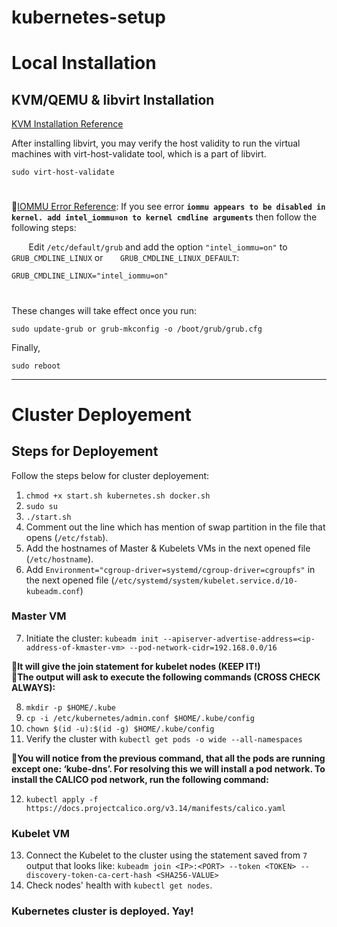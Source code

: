 # kubernetes-setup

<h1>Local Installation</h1>

<h2>KVM/QEMU & libvirt Installation</h2>

[KVM Installation Reference](https://kubernetes.io/blog/2019/03/28/running-kubernetes-locally-on-linux-with-minikube-now-with-kubernetes-1.14-support/#qemu-kvm-and-libvirt-installation)

After installing libvirt, you may verify the host validity to run the virtual machines with virt-host-validate tool, which is a part of libvirt.<br>
```
sudo virt-host-validate
```
#
&#x1F534;[IOMMU Error Reference](https://www.reddit.com/r/linuxquestions/comments/bgbpim/how_to_enable_iommu_on_ubuntu_1804/):
If you see error <strong>`iommu appears to be disabled in kernel. add intel_iommu=on to kernel cmdline arguments`</strong> then follow the following steps:<br>

&nbsp;&nbsp;&nbsp;&nbsp;&nbsp;&nbsp; Edit `/etc/default/grub` and add the option `"intel_iommu=on"` to `GRUB_CMDLINE_LINUX` or &nbsp;&nbsp;&nbsp;&nbsp;&nbsp;&nbsp;`GRUB_CMDLINE_LINUX_DEFAULT`:<br>
```
GRUB_CMDLINE_LINUX="intel_iommu=on"
```
#
These changes will take effect once you run:
```
sudo update-grub or grub-mkconfig -o /boot/grub/grub.cfg
```
Finally,
```
sudo reboot
```

---
<h1>Cluster Deployement</h1>

<h2>Steps for Deployement</h2>

Follow the steps below for cluster deployement:

1. `chmod +x start.sh kubernetes.sh docker.sh`
2. `sudo su`
3. `./start.sh`
4. Comment out the line which has mention of swap partition in the file that opens (`/etc/fstab`).
5. Add the hostnames of Master & Kubelets VMs in the next opened file (`/etc/hostname`).
6. Add `Environment="cgroup-driver=systemd/cgroup-driver=cgroupfs"` in the next opened file (`/etc/systemd/system/kubelet.service.d/10-kubeadm.conf`)

<h3>Master VM</h3>

7. Initiate the cluster: `kubeadm init --apiserver-advertise-address=<ip-address-of-kmaster-vm> --pod-network-cidr=192.168.0.0/16`

&#x1F534;**It will give the join statement for kubelet nodes (KEEP IT!)<br>
&#x1F534;The output will ask to execute the following commands (CROSS CHECK ALWAYS):**

8. `mkdir -p $HOME/.kube`<br>
9. `cp -i /etc/kubernetes/admin.conf $HOME/.kube/config`<br>
10. `chown $(id -u):$(id -g) $HOME/.kube/config`<br>
11. Verify the cluster with `kubectl get pods -o wide --all-namespaces`

&#x1F534;**You will notice from the previous command, that all the pods are running except one: ‘kube-dns’. For resolving this we will install a pod network. To install the CALICO pod network, run the following command:**

12. `kubectl apply -f https://docs.projectcalico.org/v3.14/manifests/calico.yaml`

<h3>Kubelet VM</h3>

13. Connect the Kubelet to the cluster using the statement saved from `7` output that looks like: `kubeadm join <IP>:<PORT> --token <TOKEN> --discovery-token-ca-cert-hash <SHA256-VALUE>`
14. Check nodes' health with `kubectl get nodes`.

<h3>Kubernetes cluster is deployed. Yay!</h3>
